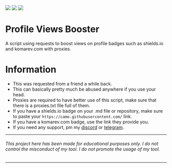![](https://img.shields.io/github/watchers/qro/profile-views-boost?style=social) ![](https://img.shields.io/github/stars/qro/profile-views-boost?style=social) ![](https://img.shields.io/github/forks/qro/profile-views-boost?style=social)

# Profile Views Booster
A script using requests to boost views on profile badges such as shields.io and komarev.com with proxies.

# Information
- This was requested from a friend a while back.
- This can basically pretty much be abused anywhere if you use your head.
- Proxies are required to have better use of this script, make sure that there is a proxies.txt file full of them. 
- If you have a shields.io badge on your .md file or repository, make sure to paste your ```https://camo.githubusercontent.com/``` link. 
- If you have a komarev.com badge, use the link they provide you.
- If you need any support, pm my <a href="https://discord.com/users/289990779697496064">discord</a> or <a href="https://t.me/qro86">telegram</a>.

---
###### This project here has been made for educational purposes only. I do not control the misconduct of my tool. I do not promote the usage of my tool.
---
